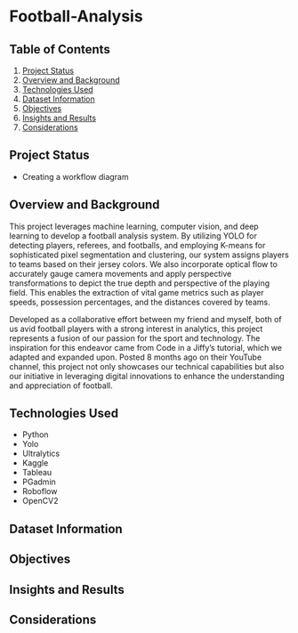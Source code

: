 # Football-Analysis

## **Table of Contents**
1. [Project Status](#project-status)
2. [Overview and Background](#overview-and-background)
3. [Technologies Used](#technologies-used)
4. [Dataset Information](#dataset-information)
5. [Objectives](#objectives)
6. [Insights and Results](#insights-and-results)
7. [Considerations](#considerations)

## **Project Status**
- Creating a workflow diagram 

## **Overview and Background** 
This project leverages machine learning, computer vision, and deep learning to develop a football analysis system. By utilizing YOLO for detecting players, referees, and footballs, and employing K-means for sophisticated pixel segmentation and clustering, our system assigns players to teams based on their jersey colors. We also incorporate optical flow to accurately gauge camera movements and apply perspective transformations to depict the true depth and perspective of the playing field. This enables the extraction of vital game metrics such as player speeds, possession percentages, and the distances covered by teams.

Developed as a collaborative effort between my friend and myself, both of us avid football players with a strong interest in analytics, this project represents a fusion of our passion for the sport and technology. The inspiration for this endeavor came from Code in a Jiffy’s tutorial, which we adapted and expanded upon. Posted 8 months ago on their YouTube channel, this project not only showcases our technical capabilities but also our initiative in leveraging digital innovations to enhance the understanding and appreciation of football.

## **Technologies Used**
 - Python
 - Yolo
 - Ultralytics
 - Kaggle
 - Tableau
 - PGadmin
 - Roboflow
 - OpenCV2


## **Dataset Information** 

## **Objectives**



## **Insights and Results**

## **Considerations** 
